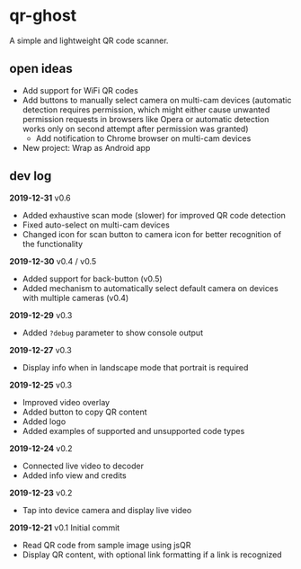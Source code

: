 # qr-ghost
A simple and lightweight QR code scanner.

## open ideas
- Add support for WiFi QR codes
- Add buttons to manually select camera on multi-cam devices (automatic detection requires permission, which might either cause unwanted permission requests in browsers like Opera or automatic detection works only on second attempt after permission was granted)
  - Add notification to Chrome browser on multi-cam devices
- New project: Wrap as Android app

## dev log
**2019-12-31** v0.6
- Added exhaustive scan mode (slower) for improved QR code detection
- Fixed auto-select on multi-cam devices
- Changed icon for scan button to camera icon for better recognition of the functionality

**2019-12-30** v0.4 / v0.5
- Added support for back-button (v0.5)
- Added mechanism to automatically select default camera on devices with multiple cameras (v0.4)

**2019-12-29** v0.3
- Added `?debug` parameter to show console output

**2019-12-27** v0.3
- Display info when in landscape mode that portrait is required

**2019-12-25** v0.3
- Improved video overlay
- Added button to copy QR content
- Added logo
- Added examples of supported and unsupported code types

**2019-12-24** v0.2
- Connected live video to decoder
- Added info view and credits

**2019-12-23** v0.2
- Tap into device camera and display live video

**2019-12-21** v0.1
Initial commit
- Read QR code from sample image using jsQR
- Display QR content, with optional link formatting if a link is recognized
